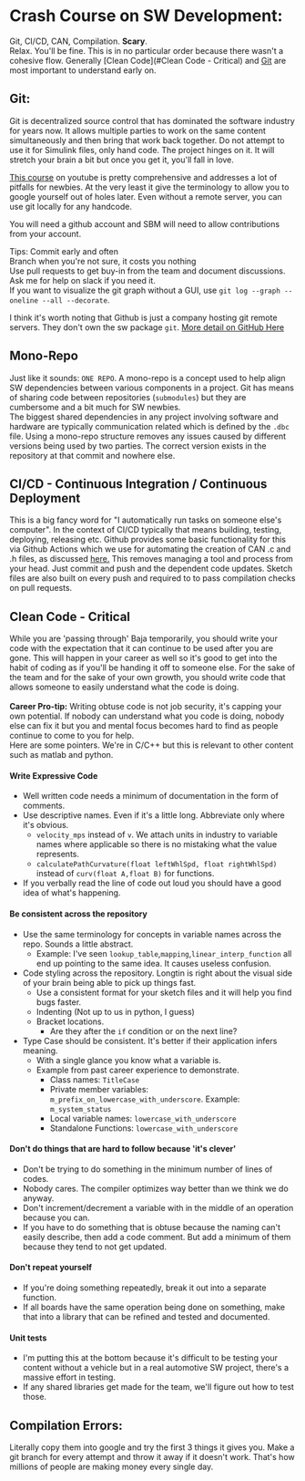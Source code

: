 # Crash Course on SW Development:

Git, CI/CD, CAN, Compilation. **Scary**.<BR>  Relax. You'll be fine. This is in no particular order because there wasn't a cohesive flow. Generally [Clean Code](#Clean Code - Critical) and [Git](Git) are most important to understand early on. 

## Git: 
Git is decentralized source control that has dominated the software industry for years now. It allows multiple parties to work on the same content simultaneously and then bring that work back together. Do not attempt to use it for Simulink files, only hand code. 
The project hinges on it. It will stretch your brain a bit but once you get it, you'll fall in love.

[This course](https://www.youtube.com/watch?v=8JJ101D3knE) on youtube is pretty comprehensive and addresses a lot of pitfalls for newbies. At the very least it give the terminology to allow you to google yourself out of holes later.  Even without a remote server, you can use git locally for any handcode.

You will need a github account and SBM will need to allow contributions from your account.

Tips: 
Commit early and often<br>
Branch when you're not sure, it costs you nothing<br>
Use pull requests to get buy-in from the team and document discussions.<br>
Ask me for help on slack if you need it.<br>
If you want to visualize the git graph without a GUI, use ```git log --graph --oneline --all --decorate```.

I think it's worth noting that Github is just a company hosting git remote servers. They don't own the sw package ```git```. [More detail on GitHub Here](github_magic.md)


## Mono-Repo
Just like it sounds: ```ONE REPO```. A mono-repo is a concept used to help align SW dependencies between various components in a project. Git has means of sharing code between repositories (```submodules```) but they are cumbersome and a bit much for SW newbies. <BR>
The biggest shared dependencies in any project involving software and hardware are typically communication related which is defined by the ```.dbc``` file. 
Using a mono-repo structure removes any issues caused by different versions being used by two parties. The correct version exists in the repository at that commit and nowhere else.

## CI/CD - Continuous Integration / Continuous Deployment
This is a big fancy word for "I automatically run tasks on someone else's computer". In the context of CI/CD typically that means building, testing, deploying, releasing etc. Github provides some basic functionality for this via Github Actions which we use for automating the creation of CAN .c and .h files, as discussed [here.](github_magic.md#autogenerated-can-interface-library) This removes managing a tool and process from your head. Just commit and push and the dependent code updates. Sketch files are also built on every push and required to to pass compilation checks on pull requests. 
  
## Clean Code - Critical
While you are 'passing through' Baja temporarily, you should write your code with the expectation that it can continue to be used after you are gone. This will happen in your career as well so it's good to get into the habit of coding as if you'll be handing it off to someone else. For the sake of the team and for the sake of your own growth, you should write code that allows someone to easily understand what the code is doing.<br><br>
**Career Pro-tip:** Writing obtuse code is not job security, it's capping your own potential. If nobody can understand what you code is doing, nobody else can fix it but you and mental focus becomes hard to find as people continue to come to you for help.<br> Here are some pointers. We're in C/C++ but this is relevant to other content such as matlab and python. 
  
#### Write Expressive Code
  - Well written code needs a minimum of documentation in the form of comments. 
  - Use descriptive names. Even if it's a little long. Abbreviate only where it's obvious. 
    - ```velocity_mps``` instead of ```v```.  We attach units in industry to variable names where applicable so there is no mistaking what the value represents. 
    - ```calculatePathCurvature(float leftWhlSpd, float rightWhlSpd)``` instead of ```curv(float A,float B)``` for functions.
  - If you verbally read the line of code out loud you should have a good idea of what's happening. 
#### Be consistent across the repository
  - Use the same terminology for concepts in variable names across the repo. Sounds a little abstract. 
    - Example: I've seen ```lookup_table```,```mapping```,```linear_interp_function``` all end up pointing to the same idea. It causes useless confusion.
  - Code styling across the repository. Longtin is right about the visual side of your brain being able to pick up things fast. 
    - Use a consistent format for your sketch files and it will help you find bugs faster. 
    - Indenting (Not up to us in python, I guess)
    - Bracket locations. 
      - Are they after the ```if``` condition or on the next line?
  - Type Case should be consistent. It's better if their application infers meaning. 
    - With a single glance you know what a variable is. 
    - Example from past career experience to demonstrate.
      - Class names: ```TitleCase```
      - Private member variables: ```m_prefix_on_lowercase_with_underscore```. Example: ```m_system_status```
      - Local variable names: ```lowercase_with_underscore```
      - Standalone Functions: ```lowercase_with_underscore```
#### Don't do things that are hard to follow because 'it's clever'
  - Don't be trying to do something in the minimum number of lines of codes. 
  - Nobody cares. The compiler optimizes way better than we think we do anyway. 
  - Don't increment/decrement a variable with in the middle of an operation because you can. 
  - If you have to do something that is obtuse because the naming can't easily describe, then add a code comment. But add a minimum of them because they tend to not get updated. 
#### Don't repeat yourself 
  - If you're doing something repeatedly, break it out into a separate function.
  - If all boards have the same operation being done on something, make that into a library that can be refined and tested and documented.
#### Unit tests
  - I'm putting this at the bottom because it's difficult to be testing your content without a vehicle but in a real automotive SW project, there's a massive effort in testing.
  - If any shared libraries get made for the team, we'll figure out how to test those. 

## Compilation Errors:
Literally copy them into google and try the first 3 things it gives you. Make a git branch for every attempt and throw it away if it doesn't work. That's how millions of people are making money every single day.

